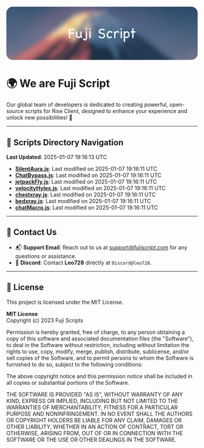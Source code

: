 ![Banner](.github/b.webp)

# 🌍 **We are Fuji Script**

Our global team of developers is dedicated to creating powerful, open-source scripts for Rise Client, designed to enhance your experience and unlock new possibilities! 🌟

---
<!-- SCRIPTS_NAVIGATION_START -->
## 📂 **Scripts Directory Navigation**

**Last Updated**: 2025-01-07 19:16:13 UTC

- **[SilentAura.js](scripts/SilentAura.js)**: Last modified on 2025-01-07 19:16:11 UTC
- **[ChatBypass.js](scripts/ChatBypass.js)**: Last modified on 2025-01-07 19:16:11 UTC
- **[jetpackFly.js](scripts/jetpackFly.js)**: Last modified on 2025-01-07 19:16:11 UTC
- **[velocityHylex.js](scripts/velocityHylex.js)**: Last modified on 2025-01-07 19:16:11 UTC
- **[chestxray.js](scripts/chestxray.js)**: Last modified on 2025-01-07 19:16:11 UTC
- **[bedxray.js](scripts/bedxray.js)**: Last modified on 2025-01-07 19:16:11 UTC
- **[chatMacro.js](scripts/chatMacro.js)**: Last modified on 2025-01-07 19:16:11 UTC

<!-- SCRIPTS_NAVIGATION_END -->

---

## 💬 **Contact Us**  
- 📬 **Support Email**: Reach out to us at [support@fujiscript.com](mailto:support@fujiscript.com) for any questions or assistance.  
- 💬 **Discord**: Contact **Leo728** directly at `Discord@leo728`.

---

## 📜 **License**

This project is licensed under the MIT License.  

**MIT License**  
Copyright (c) 2023 Fuji Scripts  

Permission is hereby granted, free of charge, to any person obtaining a copy of this software and associated documentation files (the "Software"), to deal in the Software without restriction, including without limitation the rights to use, copy, modify, merge, publish, distribute, sublicense, and/or sell copies of the Software, and to permit persons to whom the Software is furnished to do so, subject to the following conditions:  

The above copyright notice and this permission notice shall be included in all copies or substantial portions of the Software.  

THE SOFTWARE IS PROVIDED "AS IS", WITHOUT WARRANTY OF ANY KIND, EXPRESS OR IMPLIED, INCLUDING BUT NOT LIMITED TO THE WARRANTIES OF MERCHANTABILITY, FITNESS FOR A PARTICULAR PURPOSE AND NONINFRINGEMENT. IN NO EVENT SHALL THE AUTHORS OR COPYRIGHT HOLDERS BE LIABLE FOR ANY CLAIM, DAMAGES OR OTHER LIABILITY, WHETHER IN AN ACTION OF CONTRACT, TORT OR OTHERWISE, ARISING FROM, OUT OF OR IN CONNECTION WITH THE SOFTWARE OR THE USE OR OTHER DEALINGS IN THE SOFTWARE.  

